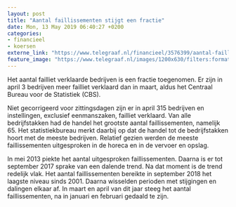 ```yaml
---
layout: post
title: "Aantal faillissementen stijgt een fractie"
date: Mon, 13 May 2019 06:40:27 +0200
categories: 
- financieel 
- koersen 
externe_link: "https://www.telegraaf.nl/financieel/3576399/aantal-faillissementen-stijgt-een-fractie"
feature_image: "https://www.telegraaf.nl/images/1200x630/filters:format(jpeg):quality(80)/cdn-kiosk-api.telegraaf.nl/788ce36e-7539-11e9-bf6e-02d1dbdc35d1.jpg"
---
```


<p class="intro">Het aantal failliet verklaarde bedrijven is een fractie toegenomen. Er zijn in april 3 bedrijven meer failliet verklaard dan in maart, aldus het Centraal Bureau voor de Statistiek (CBS).</p> <p>Niet gecorrigeerd voor zittingsdagen zijn er in april 315 bedrijven en instellingen, exclusief eenmanszaken, failliet verklaard. Van alle bedrijfstakken had de handel het grootste aantal faillissementen, namelijk 65. Het statistiekbureau merkt daarbij op dat de handel tot de bedrijfstakken hoort met de meeste bedrijven. Relatief gezien werden de meeste faillissementen uitgesproken in de horeca en in de vervoer en opslag.</p><p>In mei 2013 piekte het aantal uitgesproken faillissementen. Daarna is er tot september 2017 sprake van een dalende trend. Na dat moment is de trend redelijk vlak. Het aantal faillissementen bereikte in september 2018 het laagste niveau sinds 2001. Daarna wisselden perioden met stijgingen en dalingen elkaar af. In maart en april van dit jaar steeg het aantal faillissementen, na in januari en februari gedaald te zijn.</p>
